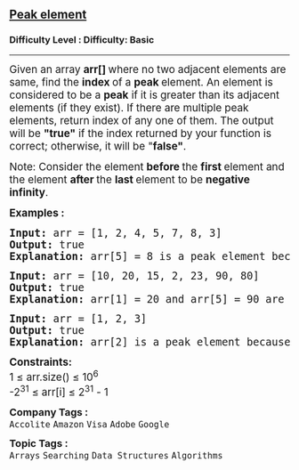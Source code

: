 <h2><a href="https://www.geeksforgeeks.org/problems/peak-element/1?utm_source=youtube&utm_medium=collab_striver_ytdescription&utm_campaign=bubble-sort">Peak element</a></h2><h3>Difficulty Level : Difficulty: Basic</h3><hr><div class="problems_problem_content__Xm_eO"><p><span style="font-size: 14pt;">Given an array <strong>arr[]&nbsp;</strong>where no two adjacent elements are same, find the <strong>index </strong>of a <strong>peak </strong>element. An element is considered to be a <strong>peak</strong> if it is greater than its adjacent elements (if they exist). If there are multiple peak elements, return index of any one of them.&nbsp;</span><span style="font-size: 18.6667px;">The output will be&nbsp;</span><strong style="font-size: 18.6667px;">"true"</strong><span style="font-size: 18.6667px;">&nbsp;if the index returned by your function is correct; otherwise, it will be "</span><strong style="font-size: 18.6667px;">false"</strong><span style="font-size: 18.6667px;">.</span></p>
<p><span style="font-size: 14pt;">Note: Consider the element <strong>before </strong>the <strong>first </strong>element and the element <strong>after </strong>the <strong>last </strong>element to be <strong>negative infinity</strong>.</span></p>
<p><span style="font-size: 14pt;"><strong>Examples :<br></strong></span></p>
<pre><span style="font-size: 14pt;"><strong>Input: </strong>arr = [1, 2, 4, 5, 7, 8, 3]
<strong>Output:</strong> true
<strong>Explanation: </strong>arr[5] = 8 is a peak element because arr[4] &lt; arr[5] &gt; arr[6].</span></pre>
<pre><span style="font-size: 14pt;"><strong>Input: </strong>arr = [10, 20, 15, 2, 23, 90, 80]
<strong>Output: </strong>true<strong>
Explanation: </strong>arr[1] = 20 and arr[5] = 90 are peak elements because arr[0] &lt; arr[1] &gt; arr[2] and arr[4] &lt; arr[5] &gt; arr[6]. <br></span></pre>
<pre><span style="font-size: 14pt;"><strong>Input: </strong>arr = [1, 2, 3]
<strong>Output: </strong>true<strong>
Explanation: </strong>arr[2] is a peak element because arr[1] &lt; arr[2] and arr[2] is the last element, so it has negative infinity to its right.</span></pre>
<p><span style="font-size: 14pt;"><strong>Constraints:</strong><br><span style="font-size: 18.6667px;">1</span>&nbsp;≤ arr.size() ≤ 10<sup>6</sup><br>-2<sup>31</sup> ≤ arr[i] ≤ 2<sup>31</sup> - 1</span></p></div><p><span style=font-size:18px><strong>Company Tags : </strong><br><code>Accolite</code>&nbsp;<code>Amazon</code>&nbsp;<code>Visa</code>&nbsp;<code>Adobe</code>&nbsp;<code>Google</code>&nbsp;<br><p><span style=font-size:18px><strong>Topic Tags : </strong><br><code>Arrays</code>&nbsp;<code>Searching</code>&nbsp;<code>Data Structures</code>&nbsp;<code>Algorithms</code>&nbsp;
